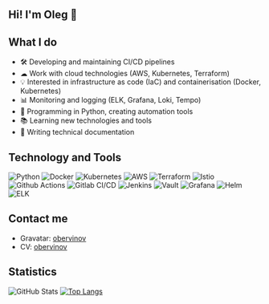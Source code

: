 ## Hi! I'm Oleg 👋

## What I do
- 🛠 Developing and maintaining CI/CD pipelines
- ☁ Work with cloud technologies (AWS, Kubernetes, Terraform)
- 💡 Interested in infrastructure as code (IaC) and containerisation (Docker, Kubernetes)
- 📊 Monitoring and logging (ELK, Grafana, Loki, Tempo)
- 🐍 Programming in Python, creating automation tools
- 📚 Learning new technologies and tools
- 📝 Writing technical documentation

## Technology and Tools
![Python](https://img.shields.io/badge/-Python-333?style=flat&logo=python)
![Docker](https://img.shields.io/badge/-Docker-333?style=flat&logo=docker)
![Kubernetes](https://img.shields.io/badge/-Kubernetes-333?style=flat&logo=kubernetes)
![AWS](https://img.shields.io/badge/-AWS-333?style=flat&logo=amazon-aws)
![Terraform](https://img.shields.io/badge/-Terraform-333?style=flat&logo=terraform)
![Istio](https://img.shields.io/badge/-Istio-333?style=flat&logo=istio)
![Github Actions](https://img.shields.io/badge/-Github_Actions-333?style=flat&logo=github-actions)
![Gitlab CI/CD](https://img.shields.io/badge/-Gitlab_CI/CD-333?style=flat&logo=gitlab)
![Jenkins](https://img.shields.io/badge/-Jenkins-333?style=flat&logo=jenkins)
![Vault](https://img.shields.io/badge/-Vault-333?style=flat&logo=vault)
![Grafana](https://img.shields.io/badge/-Grafana-333?style=flat&logo=grafana)
![Helm](https://img.shields.io/badge/-Helm-333?style=flat&logo=helm)
![ELK](https://img.shields.io/badge/-ELK-333?style=flat&logo=elasticsearch)


## Contact me
- Gravatar: [obervinov](https://gravatar.com/obervinov)
- CV: [obervinov](https://obervinov.github.io/obervinov/cv)

## Statistics
![GitHub Stats](https://github-readme-stats.vercel.app/api?username=obervinov&show=reviews,discussions_started,discussions_answered&hide=&show_icons=true&theme=dark)
[![Top Langs](https://github-readme-stats.vercel.app/api/top-langs/?username=obervinov\&theme=dark)](https://github.com/anuraghazra/github-readme-stats)
